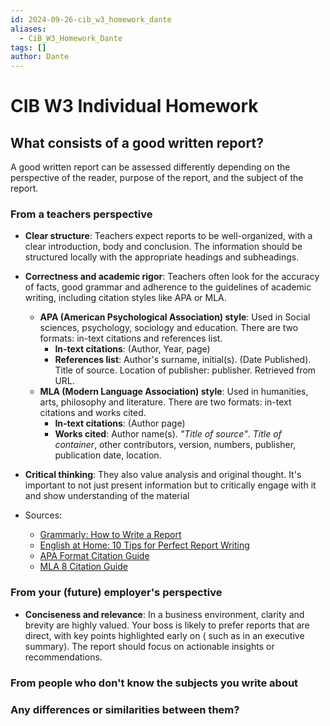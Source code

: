 ```yaml
---
id: 2024-09-26-cib_w3_homework_dante
aliases:
  - CiB_W3_Homework_Dante
tags: []
author: Dante
---
```


# CIB W3 Individual Homework

## What consists of a good written report?

A good written report can be assessed differently depending on the perspective of the reader, purpose of the report, and the subject of the report.

### From a teachers perspective

- **Clear structure**: Teachers expect reports to be well-organized, with a clear introduction, body and conclusion. The information should be structured locally with the appropriate headings and subheadings.

- **Correctness and academic rigor**: Teachers often look for the accuracy of facts, good grammar and adherence to the guidelines of academic writing, including citation styles like APA or MLA.

  - **APA (American Psychological Association) style**: Used in Social sciences, psychology, sociology and education. There are two formats: in-text citations and references list.
    - **In-text citations**: (Author, Year, page)
    - **References list**: Author's surname, initial(s). (Date Published). Title of source. Location of publisher: publisher. Retrieved from URL.
  - **MLA (Modern Language Association) style**: Used in humanities, arts, philosophy and literature. There are two formats: in-text citations and works cited.
    - **In-text citations**: (Author page)
    - **Works cited**: Author name(s). _"Title of source"_. _Title of container_, other contributors, version, numbers, publisher, publication date, location.

- **Critical thinking**: They also value analysis and original thought. It's important to not just present information but to critically engage with it and show understanding of the material

- Sources:
  - [Grammarly: How to Write a Report](https://www.grammarly.com/blog/how-to-write-a-report/)
  - [English at Home: 10 Tips for Perfect Report Writing](https://english-at-home.com/business/report-writing/)
  - [APA Format Citation Guide](https://www.mendeley.com/guides/apa-citation-guide/)
  - [MLA 8 Citation Guide](https://www.mendeley.com/guides/mla-citation-guide/)

### From your (future) employer's perspective

- **Conciseness and relevance**: In a business environment, clarity and brevity are highly valued. Your boss is likely to prefer reports that are direct, with key points highlighted early on ( such as in an executive summary). The report should focus on actionable insights or recommendations.

### From people who don't know the subjects you write about

### Any differences or similarities between them?
